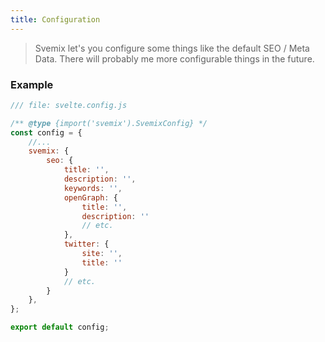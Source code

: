```yaml
---
title: Configuration
---
```


> Svemix let's you configure some things like the default SEO / Meta Data. There will probably me more configurable things in the future.

### Example

```js
/// file: svelte.config.js

/** @type {import('svemix').SvemixConfig} */
const config = {
	//...
	svemix: {
		seo: {
			title: '',
			description: '',
			keywords: '',
			openGraph: {
				title: '',
				description: ''
				// etc.
			},
			twitter: {
				site: '',
				title: ''
			}
			// etc.
		}
	},
};

export default config;
```